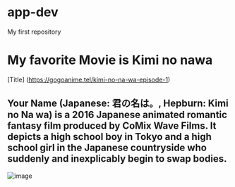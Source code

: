 # app-dev
My first repository
# My favorite Movie is **Kimi no nawa**
[Title] (https://gogoanime.tel/kimi-no-na-wa-episode-1)
## **Your Name** (Japanese: 君の名は。, Hepburn: Kimi no Na wa) is a 2016 Japanese animated romantic fantasy film produced by CoMix Wave Films. It depicts a high school boy in Tokyo and a high school girl in the Japanese countryside who suddenly and inexplicably begin to swap bodies.
![image](https://encrypted-tbn1.gstatic.com/images?q=tbn:ANd9GcSdCn7P_niNCbNFHt9vLgDc-YlRIhwvnCPtHzyiHVP_GK-XmDS1)
